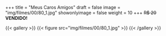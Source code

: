 +++
title = "Meus Caros Amigos"
draft = false
image = "img/filmes/00/80_1.jpg"
showonlyimage = false
weight = 10
+++
<span class="sold">~~R$ 20~~</span> **VENDIDO!**

<!--more-->

{{< gallery >}}
{{< figure src="img/filmes/00/80_1.jpg" >}}
{{< /gallery >}}

